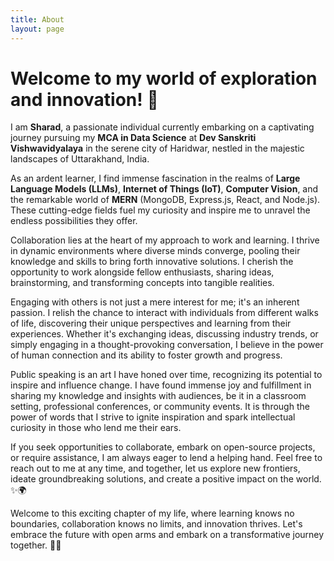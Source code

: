 ```yaml
---
title: About
layout: page
---
```


# Welcome to my world of exploration and innovation! 👋

I am **Sharad**, a passionate individual currently embarking on a captivating journey pursuing my **MCA in Data Science** at **Dev Sanskriti Vishwavidyalaya** in the serene city of Haridwar, nestled in the majestic landscapes of Uttarakhand, India.

As an ardent learner, I find immense fascination in the realms of **Large Language Models (LLMs)**, **Internet of Things (IoT)**, **Computer Vision**, and the remarkable world of **MERN** (MongoDB, Express.js, React, and Node.js). These cutting-edge fields fuel my curiosity and inspire me to unravel the endless possibilities they offer.

Collaboration lies at the heart of my approach to work and learning. I thrive in dynamic environments where diverse minds converge, pooling their knowledge and skills to bring forth innovative solutions. I cherish the opportunity to work alongside fellow enthusiasts, sharing ideas, brainstorming, and transforming concepts into tangible realities.

Engaging with others is not just a mere interest for me; it's an inherent passion. I relish the chance to interact with individuals from different walks of life, discovering their unique perspectives and learning from their experiences. Whether it's exchanging ideas, discussing industry trends, or simply engaging in a thought-provoking conversation, I believe in the power of human connection and its ability to foster growth and progress.

Public speaking is an art I have honed over time, recognizing its potential to inspire and influence change. I have found immense joy and fulfillment in sharing my knowledge and insights with audiences, be it in a classroom setting, professional conferences, or community events. It is through the power of words that I strive to ignite inspiration and spark intellectual curiosity in those who lend me their ears.

If you seek opportunities to collaborate, embark on open-source projects, or require assistance, I am always eager to lend a helping hand. Feel free to reach out to me at any time, and together, let us explore new frontiers, ideate groundbreaking solutions, and create a positive impact on the world. ✨🌍

Welcome to this exciting chapter of my life, where learning knows no boundaries, collaboration knows no limits, and innovation thrives. Let's embrace the future with open arms and embark on a transformative journey together. 🚀🔥
